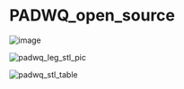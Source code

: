 # PADWQ_open_source

![image](https://user-images.githubusercontent.com/70566285/125389815-c3125180-e3dc-11eb-811f-03d143faa827.png)

![padwq_leg_stl_pic](https://user-images.githubusercontent.com/70566285/125389858-d3c2c780-e3dc-11eb-803d-d5112645f65b.PNG)

![padwq_stl_table](https://user-images.githubusercontent.com/70566285/125389885-e0472000-e3dc-11eb-81fe-fc685181a80e.PNG)

